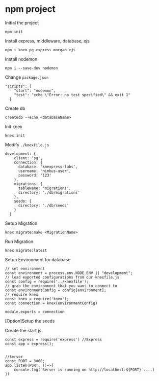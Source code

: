 <h1>npm project</h1>

Initial the project</br>
```
npm init
```

Install express, middleware, database, ejs</br>
```
npm i knex pg express morgan ejs
```

Install nodemon</br>
```
npm i --save-dev nodemon
```
Change `package.json`
```
"scripts": {
    "start": "nodemon",
    "test": "echo \"Error: no test specified\" && exit 1"
  }
 ```

Create db</br>
```
createdb --echo <databaseName>
```

Init knex
```
knex init
```

Modify `./knexfile.js`</br>
```
development: {
    client: 'pg',
    connection: {
      database: 'knexpress-labs',
      username: 'nimbus-user',
      password: '123'
    },
    migrations: {
      tableName: 'migrations',
      directory: './db/migrations'
    },
    seeds: {
      directory: './db/seeds'
    }
  }
  ```
  
 Setup Migration
 ```
 knex migrate:make <MigrationName>
 ```
 
 Run Migration
 ```
knex:migrate:latest
 ```
 
 Setup Environment for database
 ```
// set environment
const environment = process.env.NODE_ENV || "development";
// load exported configurations from our knexfile.js
const config = require('../knexfile');
// grab the environment that you want to connect to
const environmentConfig = config[environment];
// require knex
const knex = require('knex');
const connection = knex(environmentConfig)

module.exports = connection
```

[Option]Setup the seeds

Create the start js
```
const express = require('express') //Express
const app = express();


//Server
const PORT = 3000;
app.listen(PORT, ()=>{
    console.log(`Server is running on http://localhost:${PORT}`....)
})

```

